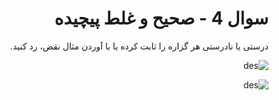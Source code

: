 <div dir="rtl">

# سوال 4 - صحیح و غلط پیچیده

درستی یا نادرستی هر گزاره را ثابت کرده یا با آوردن مثال نقض، رد کنید.

![des](http://s17.picofile.com/file/8411726900/111.png)

    

![des](http://s16.picofile.com/file/8411727292/222.png)


</div>
